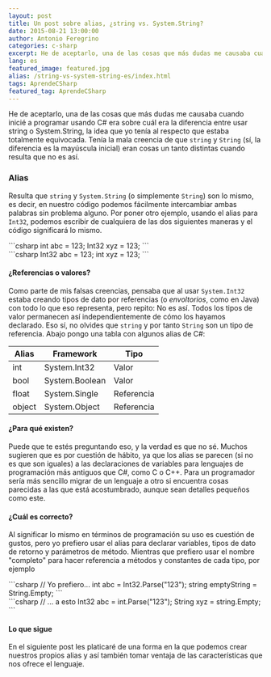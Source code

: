 ```yaml
---
layout: post
title: Un post sobre alias, ¿string vs. System.String?
date: 2015-08-21 13:00:00
author: Antonio Feregrino
categories: c-sharp
excerpt: He de aceptarlo, una de las cosas que más dudas me causaba cuando inicié a programar usando C# era sobre cuál era la diferencia entre usar string o System.String, la idea que yo tenía al respecto que estaba totalmente equivocada.
lang: es
featured_image: featured.jpg
alias: /string-vs-system-string-es/index.html
tags: AprendeCSharp
featured_tag: AprendeCSharp
---
```


He de aceptarlo, una de las cosas que más dudas me causaba cuando inicié a programar usando C# era sobre cuál era la diferencia entre usar string o System.String, la idea que yo tenía al respecto que estaba totalmente equivocada. Tenía la mala creencia de que `string` y `String` (sí, la diferencia es la mayúscula inicial) eran cosas un tanto distintas cuando resulta que no es así.  

### Alias  
Resulta que `string` y `System.String` (o simplemente `String`) son lo mismo, es decir, en nuestro código podemos fácilmente intercambiar ambas palabras sin problema alguno. Por poner otro ejemplo, usando el alias para `Int32`, podemos escribir de cualquiera de las dos siguientes maneras y el código significará lo mismo.  
<div class="pure-g">
    <div class="pure-u-1-2">
```csharp  
int abc = 123;
Int32 xyz = 123;
```  
	</div>
    <div class="pure-u-1-2">
```csharp  
Int32 abc = 123;
int xyz = 123;
```  
	</div>
</div>  

#### ¿Referencias o valores?  
Como parte de mis falsas creencias, pensaba que al usar `System.Int32` estaba creando tipos de dato por referencias (o *envoltorios*, como en Java) con todo lo que eso representa, pero repito: No es así. Todos los tipos de valor permanecen así independientemente de cómo los hayamos declarado. Eso sí, no olvides que `string` y por tanto `String` son un tipo de referencia. Abajo pongo una tabla con algunos alias de C#:
<table>
	<thead>
		<tr>
			<th>Alias</th>
			<th>Framework</th>
			<th>Tipo</th>
		</tr>
	</thead>
	<tr>
		<td>int</td>
		<td>System.Int32</td>
		<td>Valor</td>
	</tr>
	<tr>
		<td>bool</td>
		<td>System.Boolean</td>
		<td>Valor</td>
	</tr>
	<tr>
		<td>float</td>
		<td>System.Single</td>
		<td>Referencia</td>
	</tr>
	<tr>
		<td>object</td>
		<td>System.Object</td>
		<td>Referencia</td>
	</tr>
</table>	 


#### ¿Para qué existen?  
Puede que te estés preguntando eso, y la verdad es que no sé. Muchos sugieren que es por cuestión de hábito, ya que los alias se parecen (si no es que son iguales) a las declaraciones de variables para lenguajes de programación más antiguos que C#, como C o C++. Para un programador sería más sencillo migrar de un lenguaje a otro si encuentra cosas parecidas a las que está acostumbrado, aunque sean detalles pequeños como este.

#### ¿Cuál es correcto?  
Al significar lo mismo en términos de programación su uso es cuestión de gustos, pero yo prefiero usar el alias para declarar variables, tipos de dato de retorno y parámetros de método. Mientras que prefiero usar el nombre "completo" para hacer referencia a métodos y constantes de cada tipo, por ejemplo  
<div class="pure-g">
    <div class="pure-u-1-2">
```csharp  
// Yo prefiero...
int abc = Int32.Parse("123");
string emptyString = String.Empty;
```  
	</div>
    <div class="pure-u-1-2">
```csharp  
// ... a esto
Int32 abc = int.Parse("123");
String xyz = string.Empty;
```  
	</div>
</div>  

#### Lo que sigue  
En el siguiente post les platicaré de una forma en la que podemos crear nuestros propios alias y así también tomar ventaja de las características que nos ofrece el lenguaje.  
